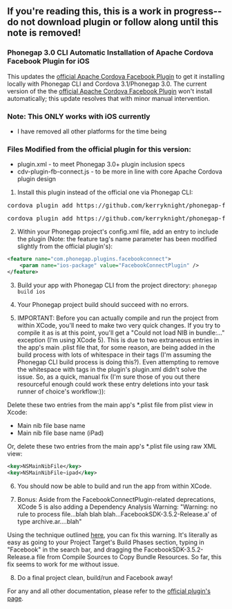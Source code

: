 ## If you're reading this, this is a work in progress--do not download plugin or follow along until this note is removed!

### Phonegap 3.0 CLI Automatic Installation of Apache Cordova Facebook Plugin for iOS

This updates the [official Apache Cordova Facebook Plugin](https://github.com/phonegap/phonegap-facebook-plugin) to get it installing locally with Phonegap CLI and Cordova 3.1/Phonegap 3.0. The current version of the the [official Apache Cordova Facebook Plugin](https://github.com/phonegap/phonegap-facebook-plugin) won't install automatically; this update resolves that with minor manual intervention.

### Note: This ONLY works with iOS currently
* I have removed all other platforms for the time being  

### Files Modified from the official plugin for this version:
* plugin.xml - to meet Phonegap 3.0+ plugin inclusion specs
* cdv-plugin-fb-connect.js - to be more in line with core Apache Cordova plugin design

1. Install this plugin instead of the official one via Phonegap CLI:
<pre>cordova plugin add https://github.com/kerryknight/phonegap-facebook-plugin.git --variable APP_ID=<id> --variable APP_NAME=<name></pre>
<pre>cordova plugin add https://github.com/kerryknight/phonegap-facebook-plugin.git</pre>

2. Within your Phonegap project's config.xml file, add an entry to include the plugin (Note: the feature tag's name parameter has been modified slightly from the official plugin's):
```xml
<feature name="com.phonegap.plugins.facebookconnect">
    <param name="ios-package" value="FacebookConnectPlugin" />
</feature>
``` 

3. Build your app with Phonegap CLI from the project directory: `phonegap build ios`

4. Your Phonegap project build should succeed with no errors. 

5. IMPORTANT: Before you can actually compile and run the project from within XCode, you'll need to make two very quick changes. If you try to compile it as is at this point, you'll get a "Could not load NIB in bundle:..." exception (I'm using XCode 5). This is due to two extraneous entries in the app's main .plist file that, for some reason, are being added in the build process with lots of whitespace in their <string> tags (I'm assuming the Phonegap CLI build process is doing this?). Even attempting to remove the whitespace with <config-file> tags in the plugin's plugin.xml didn't solve the issue. So, as a quick, manual fix (I'm sure those of you out there resourceful enough could work these entry deletions into your task runner of choice's workflow:)):

 Delete these two entries from the main app's *.plist file from plist view in Xcode:
 * Main nib file base name
 * Main nib file base name (iPad)

 Or, delete these two entries from the main app's *.plist file using raw XML view:
  ```xml
  <key>NSMainNibFile</key>
  <key>NSMainNibFile~ipad</key>
  ``` 

6. You should now be able to build and run the app from within XCode.

7. Bonus: Aside from the FacebookConnectPlugin-related deprecations, XCode 5 is also adding a Dependency Analysis Warning: "Warning: no rule to process file...blah blah blah...FacebookSDK-3.5.2-Release.a' of type archive.ar....blah"

 Using the technique outlined [here](http://joytek.blogspot.tw/2011/09/xcode-4-warning-no-rule-to-process-file.html), you can fix this warning. It's literally as easy as going to your Project Target's Build Phases section, typing in "Facebook" in the search bar, and dragging the FacebookSDK-3.5.2-Release.a file from Compile Sources to Copy Bundle Resources. So far, this fix seems to work for me without issue.

8. Do a final project clean, build/run and Facebook away!

For any and all other documentation, please refer to the [official plugin's page](https://github.com/phonegap/phonegap-facebook-plugin). 




